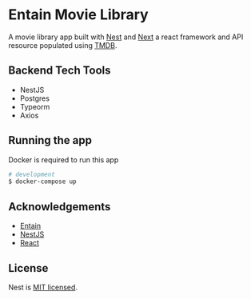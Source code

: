 # Entain Movie Library

A movie library app built with [Nest](https://github.com/nestjs/nest) and [Next](https://nextjs.org/) a react framework and API resource populated using [TMDB](https://developer.themoviedb.org/docs).

## Backend Tech Tools

- NestJS
- Postgres
- Typeorm
- Axios

## Running the app

Docker is required to run this app

```bash
# development
$ docker-compose up
```

## Acknowledgements

- [Entain](https://www.entaingroup.com/)
- [NestJS](https://nestjs.com/)
- [React](https://twitter.com/nestframework)

## License

Nest is [MIT licensed](LICENSE).
